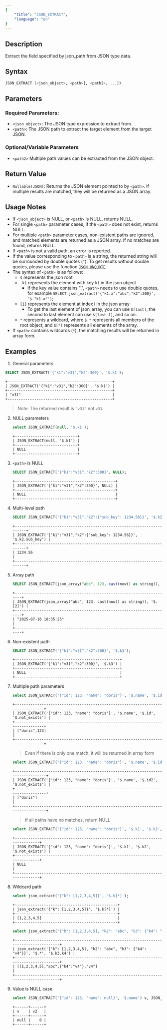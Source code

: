 ```yaml
---
{
    "title": "JSON_EXTRACT",
    "language": "en"
}
---
```


## Description
Extract the field specified by json_path from JSON type data.

## Syntax
```sql
JSON_EXTRACT (<json_object>, <path>[, <path2>, ...])
```
## Parameters
### Required Parameters:
- `<json_object>`: The JSON type expression to extract from.
- `<path>`: The JSON path to extract the target element from the target JSON.
### Optional/Variable Parameters
- `<path2>` Multiple path values can be extracted from the JSON object.

## Return Value
- `Nullable(JSON)`: Returns the JSON element pointed to by `<path>`. If multiple results are matched, they will be returned as a JSON array.

## Usage Notes
- If `<json_object>` is NULL, or `<path>` is NULL, returns NULL.
- For single `<path>` parameter cases, if the `<path>` does not exist, returns NULL.
- For multiple `<path>` parameter cases, non-existent paths are ignored, and matched elements are returned as a JSON array. If no matches are found, returns NULL.
- If `<path>` is not a valid path, an error is reported.
- If the value corresponding to `<path>` is a string, the returned string will be surrounded by double quotes (`"`). To get results without double quotes, please use the function [`JSON_UNQUOTE`](./json-unquote.md).
- The syntax of `<path>` is as follows:
    * `$` represents the json root
    * `.k1` represents the element with key `k1` in the json object
        * If the key value contains ".", `<path>` needs to use double quotes, for example `SELECT json_extract('{"k1.a":"abc","k2":300}', '$."k1.a"')`;
    * `[i]` represents the element at index i in the json array
        * To get the last element of json_array, you can use `$[last]`, the second to last element can use `$[last-1]`, and so on.
    * `*` represents a wildcard, where `$.*` represents all members of the root object, and `$[*]` represents all elements of the array.
- If `<path>` contains wildcards (`*`), the matching results will be returned in array form.

## Examples
1. General parameters
  ```sql
  SELECT JSON_EXTRACT('{"k1":"v31","k2":300}', '$.k1');
  ```
  ```
  +-----------------------------------------------+
  | JSON_EXTRACT('{"k1":"v31","k2":300}', '$.k1') |
  +-----------------------------------------------+
  | "v31"                                         |
  +-----------------------------------------------+
  ```
> Note: The returned result is `"v31"` not `v31`.
2. NULL parameters
    ```sql
    select JSON_EXTRACT(null, '$.k1');
    ```
    ```
    +----------------------------+
    | JSON_EXTRACT(null, '$.k1') |
    +----------------------------+
    | NULL                       |
    +----------------------------+
    ```
3. `<path>` is NULL
    ```sql
    SELECT JSON_EXTRACT('{"k1":"v31","k2":300}', NULL);
    ```
    ```
    +---------------------------------------------+
    | JSON_EXTRACT('{"k1":"v31","k2":300}', NULL) |
    +---------------------------------------------+
    | NULL                                        |
    +---------------------------------------------+
    ```
4. Multi-level path
    ```sql
    SELECT JSON_EXTRACT('{"k1":"v31","k2":{"sub_key": 1234.56}}', '$.k2.sub_key');
    ```
    ```
    +------------------------------------------------------------------------+
    | JSON_EXTRACT('{"k1":"v31","k2":{"sub_key": 1234.56}}', '$.k2.sub_key') |
    +------------------------------------------------------------------------+
    | 1234.56                                                                |
    +------------------------------------------------------------------------+
    ```
5. Array path
    ```sql
    SELECT JSON_EXTRACT(json_array("abc", 123, cast(now() as string)), '$[2]');
    ```
    ```
    +----------------------------------------------------------------------+
    | JSON_EXTRACT(json_array("abc", 123, cast(now() as string)), '$.[2]') |
    +----------------------------------------------------------------------+
    | "2025-07-16 18:35:25"                                                |
    +----------------------------------------------------------------------+
    ```
6. Non-existent path
    ```sql
    SELECT JSON_EXTRACT('{"k1":"v31","k2":300}', '$.k3');
    ```
    ```
    +-----------------------------------------------+
    | JSON_EXTRACT('{"k1":"v31","k2":300}', '$.k3') |
    +-----------------------------------------------+
    | NULL                                          |
    +-----------------------------------------------+
    ```
7. Multiple path parameters
    ```sql
    select JSON_EXTRACT('{"id": 123, "name": "doris"}', '$.name', '$.id', '$.not_exists');
    ```
    ```
    +--------------------------------------------------------------------------------+
    | JSON_EXTRACT('{"id": 123, "name": "doris"}', '$.name', '$.id', '$.not_exists') |
    +--------------------------------------------------------------------------------+
    | ["doris",123]                                                                  |
    +--------------------------------------------------------------------------------+
    ```
    > Even if there is only one match, it will be returned in array form
    ```sql
    select JSON_EXTRACT('{"id": 123, "name": "doris"}', '$.name', '$.id2', '$.not_exists');
    ```
    ```
    +---------------------------------------------------------------------------------+
    | JSON_EXTRACT('{"id": 123, "name": "doris"}', '$.name', '$.id2', '$.not_exists') |
    +---------------------------------------------------------------------------------+
    | ["doris"]                                                                       |
    +---------------------------------------------------------------------------------+
    ```
    > If all paths have no matches, return NULL
    ```sql
    select JSON_EXTRACT('{"id": 123, "name": "doris"}', '$.k1', '$.k2', '$.not_exists');
    ```
    ```
    +------------------------------------------------------------------------------+
    | JSON_EXTRACT('{"id": 123, "name": "doris"}', '$.k1', '$.k2', '$.not_exists') |
    +------------------------------------------------------------------------------+
    | NULL                                                                         |
    +------------------------------------------------------------------------------+
    ```

8. Wildcard path
    ```sql
    select json_extract('{"k": [1,2,3,4,5]}', '$.k[*]');
    ```
    ```
    +----------------------------------------------+
    | json_extract('{"k": [1,2,3,4,5]}', '$.k[*]') |
    +----------------------------------------------+
    | [1,2,3,4,5]                                  |
    +----------------------------------------------+
    ```
    ```sql
    select json_extract('{"k": [1,2,3,4,5], "k2": "abc", "k3": {"k4": "v4"}}', '$.*', '$.k3.k4');
    ```
    ```
    +---------------------------------------------------------------------------------------+
    | json_extract('{"k": [1,2,3,4,5], "k2": "abc", "k3": {"k4": "v4"}}', '$.*', '$.k3.k4') |
    +---------------------------------------------------------------------------------------+
    | [[1,2,3,4,5],"abc",{"k4":"v4"},"v4"]                                                  |
    +---------------------------------------------------------------------------------------+
    ```
9. Value is NULL case
    ```sql
    select JSON_EXTRACT('{"id": 123, "name": null}', '$.name') v, JSON_EXTRACT('{"id": 123, "name": null}', '$.name') is null v2;
    ```
    ```
    +------+------+
    | v    | v2   |
    +------+------+
    | null |    0 |
    +------+------+
    ```
